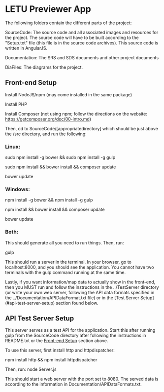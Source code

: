 # LETU Previewer App

The following folders contain the different parts of the project:

SourceCode: The source code and all associated images and resources for the project. The source code will have to be built according to the "Setup.txt" file (this file is in the source code archives). This source code is written in AngularJS.


Documentation: The SRS and SDS documents and other project documents

DiaFiles: The diagrams for the project.


## Front-end Setup
Install NodeJS/npm (may come installed in the same package)


Install PHP


Install Composer (not using npm; follow the directions on the website: https://getcomposer.org/doc/00-intro.md)

Then, cd to SourceCode/[appropriatedirectory] which should be just above the /src directory, and run the following:

### Linux:


sudo npm install -g bower && sudo npm install -g gulp


sudo npm install && bower install && composer update


bower update

### Windows:


npm install -g bower && npm install -g gulp


npm install && bower install && composer update


bower update

### Both:


This should generate all you need to run things.
Then, run:


gulp


This should run a server in the terminal. In your browser, go to localhost:8000, and you should see the application.
You cannot have two terminals with the gulp command running at the same time.


Lastly, if you want information/map data to actually show in the
front-end, then you MUST run and follow the instructions in the ../TestServer
directory (or write your own web server, following the API data formats
specified in the ../Documentation/APIDataFormat.txt file) or in the [Test Server Setup] (#api-test-server-setup) section found below.


## API Test Server Setup


This server serves as a test API for the application. Start this after running
gulp from the SourceCode directory after following the instructions in
README.txt or the [Front-end Setup](#front-end-setup) section above.


To use this server, first install http and httpdispatcher:


npm install http && npm install httpdispatcher


Then, run:
node Server.js


This should start a web server with the port set to 8080. The served data is 
according to the information in Documentation/APIDataFormats.txt.




